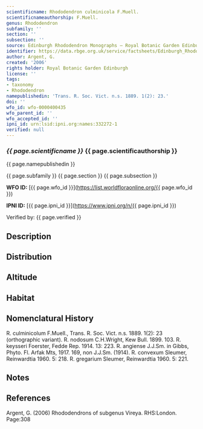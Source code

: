 ```yaml
---
scientificname: Rhododendron culminicola F.Muell.
scientificnameauthorship: F.Muell.
genus: Rhododendron
subfamily: ''
section: ''
subsection: ''
source: Edinburgh Rhododendron Monographs – Royal Botanic Garden Edinburgh
identifier: https://data.rbge.org.uk/service/factsheets/Edinburgh_Rhododendron_Monographs.xhtml
author: Argent, G.
created: '2006'
rights holder: Royal Botanic Garden Edinburgh
license: ''
tags:
- taxonomy
- Rhododendron
namepublishedin: 'Trans. R. Soc. Vict. n.s. 1889. 1(2): 23.'
doi: ''
wfo_id: wfo-0000400435
wfo_parent_id: ''
wfo_accepted_id: ''
ipni_id: urn:lsid:ipni.org:names:332272-1
verified: null
---
```

### _{{ page.scientificname }}_ {{ page.scientificauthorship }}
 {{ page.namepublishedin }}

{{ page.subfamily }} {{ page.section }} {{ page.subsection }}

**WFO ID:** [{{ page.wfo_id }}](https://list.worldfloraonline.org/{{ page.wfo_id }})

**IPNI ID:** [{{ page.ipni_id }}](https://www.ipni.org/n/{{ page.ipni_id }})

Verified by: {{ page.verified }}



## Description


## Distribution


## Altitude


## Habitat


## Nomenclatural History
R. culminicolum F.Muell., Trans. R. Soc. Vict. n.s. 1889. 1(2): 23 (orthographic variant). R. nodosum C.H.Wright, Kew Bull. 1899. 103. R. keysseri Foerster, Fedde Rep. 1914. 13: 223. R. angiense J.J.Sm. in Gibbs, Phyto. Fl. Arfak Mts, 1917. 169, non J.J.Sm. (1914). R. convexum Sleumer, Reinwardtia 1960. 5: 218. R. gregarium Sleumer, Reinwardtia 1960. 5: 221.
                       
## Notes


## References

Argent, G. (2006) Rhododendrons of subgenus Vireya. RHS:London. Page:308
